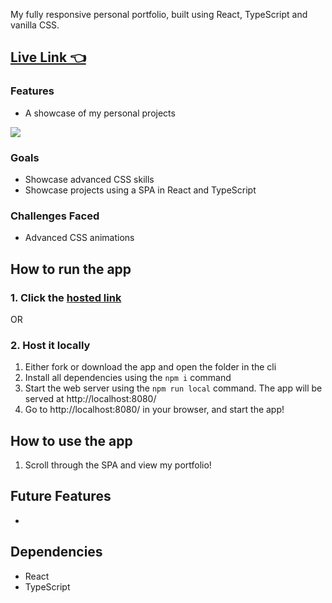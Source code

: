My fully responsive personal portfolio, built using React, TypeScript and vanilla CSS.
## [Live Link 👈]()

### Features
- A showcase of my personal projects

![](screencap1.png)

### Goals
- Showcase advanced CSS skills
- Showcase projects using a SPA in React and TypeScript

### Challenges Faced
- Advanced CSS animations

## How to run the app
### 1. Click the [hosted link]()

OR

### 2. Host it locally
1.	Either fork or download the app and open the folder in the cli
2.	Install all dependencies using the `npm i` command
3.	Start the web server using the `npm run local` command. The app will be served at http://localhost:8080/
4.	Go to  http://localhost:8080/ in your browser, and start the app!

## How to use the app
1. Scroll through the SPA and view my portfolio!

## Future Features
- 

## Dependencies
- React
- TypeScript
